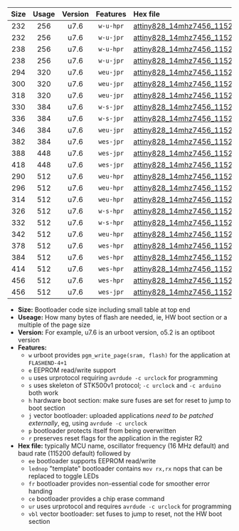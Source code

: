 |Size|Usage|Version|Features|Hex file|
|:-:|:-:|:-:|:-:|:--|
|232|256|u7.6|`w-u-hpr`|[attiny828_14mhz7456_115200bps_ur.hex](https://raw.githubusercontent.com/stefanrueger/urboot/main/attiny828_14mhz7456_115200bps_ur.hex)|
|232|256|u7.6|`w-u-jpr`|[attiny828_14mhz7456_115200bps_ur_vbl.hex](https://raw.githubusercontent.com/stefanrueger/urboot/main/attiny828_14mhz7456_115200bps_ur_vbl.hex)|
|238|256|u7.6|`w-u-hpr`|[attiny828_14mhz7456_115200bps_lednop_ur.hex](https://raw.githubusercontent.com/stefanrueger/urboot/main/attiny828_14mhz7456_115200bps_lednop_ur.hex)|
|238|256|u7.6|`w-u-jpr`|[attiny828_14mhz7456_115200bps_lednop_ur_vbl.hex](https://raw.githubusercontent.com/stefanrueger/urboot/main/attiny828_14mhz7456_115200bps_lednop_ur_vbl.hex)|
|294|320|u7.6|`weu-jpr`|[attiny828_14mhz7456_115200bps_ee_ur_vbl.hex](https://raw.githubusercontent.com/stefanrueger/urboot/main/attiny828_14mhz7456_115200bps_ee_ur_vbl.hex)|
|300|320|u7.6|`weu-jpr`|[attiny828_14mhz7456_115200bps_ee_lednop_ur_vbl.hex](https://raw.githubusercontent.com/stefanrueger/urboot/main/attiny828_14mhz7456_115200bps_ee_lednop_ur_vbl.hex)|
|318|320|u7.6|`weu-jpr`|[attiny828_14mhz7456_115200bps_ee_lednop_fr_ur_vbl.hex](https://raw.githubusercontent.com/stefanrueger/urboot/main/attiny828_14mhz7456_115200bps_ee_lednop_fr_ur_vbl.hex)|
|330|384|u7.6|`w-s-jpr`|[attiny828_14mhz7456_115200bps_vbl.hex](https://raw.githubusercontent.com/stefanrueger/urboot/main/attiny828_14mhz7456_115200bps_vbl.hex)|
|336|384|u7.6|`w-s-jpr`|[attiny828_14mhz7456_115200bps_lednop_vbl.hex](https://raw.githubusercontent.com/stefanrueger/urboot/main/attiny828_14mhz7456_115200bps_lednop_vbl.hex)|
|346|384|u7.6|`weu-jpr`|[attiny828_14mhz7456_115200bps_ee_lednop_fr_ce_ur_vbl.hex](https://raw.githubusercontent.com/stefanrueger/urboot/main/attiny828_14mhz7456_115200bps_ee_lednop_fr_ce_ur_vbl.hex)|
|382|384|u7.6|`wes-jpr`|[attiny828_14mhz7456_115200bps_ee_vbl.hex](https://raw.githubusercontent.com/stefanrueger/urboot/main/attiny828_14mhz7456_115200bps_ee_vbl.hex)|
|388|448|u7.6|`wes-jpr`|[attiny828_14mhz7456_115200bps_ee_lednop_vbl.hex](https://raw.githubusercontent.com/stefanrueger/urboot/main/attiny828_14mhz7456_115200bps_ee_lednop_vbl.hex)|
|418|448|u7.6|`wes-jpr`|[attiny828_14mhz7456_115200bps_ee_lednop_fr_vbl.hex](https://raw.githubusercontent.com/stefanrueger/urboot/main/attiny828_14mhz7456_115200bps_ee_lednop_fr_vbl.hex)|
|290|512|u7.6|`weu-hpr`|[attiny828_14mhz7456_115200bps_ee_ur.hex](https://raw.githubusercontent.com/stefanrueger/urboot/main/attiny828_14mhz7456_115200bps_ee_ur.hex)|
|296|512|u7.6|`weu-hpr`|[attiny828_14mhz7456_115200bps_ee_lednop_ur.hex](https://raw.githubusercontent.com/stefanrueger/urboot/main/attiny828_14mhz7456_115200bps_ee_lednop_ur.hex)|
|314|512|u7.6|`weu-hpr`|[attiny828_14mhz7456_115200bps_ee_lednop_fr_ur.hex](https://raw.githubusercontent.com/stefanrueger/urboot/main/attiny828_14mhz7456_115200bps_ee_lednop_fr_ur.hex)|
|326|512|u7.6|`w-s-hpr`|[attiny828_14mhz7456_115200bps.hex](https://raw.githubusercontent.com/stefanrueger/urboot/main/attiny828_14mhz7456_115200bps.hex)|
|332|512|u7.6|`w-s-hpr`|[attiny828_14mhz7456_115200bps_lednop.hex](https://raw.githubusercontent.com/stefanrueger/urboot/main/attiny828_14mhz7456_115200bps_lednop.hex)|
|342|512|u7.6|`weu-hpr`|[attiny828_14mhz7456_115200bps_ee_lednop_fr_ce_ur.hex](https://raw.githubusercontent.com/stefanrueger/urboot/main/attiny828_14mhz7456_115200bps_ee_lednop_fr_ce_ur.hex)|
|378|512|u7.6|`wes-hpr`|[attiny828_14mhz7456_115200bps_ee.hex](https://raw.githubusercontent.com/stefanrueger/urboot/main/attiny828_14mhz7456_115200bps_ee.hex)|
|384|512|u7.6|`wes-hpr`|[attiny828_14mhz7456_115200bps_ee_lednop.hex](https://raw.githubusercontent.com/stefanrueger/urboot/main/attiny828_14mhz7456_115200bps_ee_lednop.hex)|
|414|512|u7.6|`wes-hpr`|[attiny828_14mhz7456_115200bps_ee_lednop_fr.hex](https://raw.githubusercontent.com/stefanrueger/urboot/main/attiny828_14mhz7456_115200bps_ee_lednop_fr.hex)|
|456|512|u7.6|`wes-hpr`|[attiny828_14mhz7456_115200bps_ee_lednop_fr_ce.hex](https://raw.githubusercontent.com/stefanrueger/urboot/main/attiny828_14mhz7456_115200bps_ee_lednop_fr_ce.hex)|
|456|512|u7.6|`wes-jpr`|[attiny828_14mhz7456_115200bps_ee_lednop_fr_ce_vbl.hex](https://raw.githubusercontent.com/stefanrueger/urboot/main/attiny828_14mhz7456_115200bps_ee_lednop_fr_ce_vbl.hex)|

- **Size:** Bootloader code size including small table at top end
- **Useage:** How many bytes of flash are needed, ie, HW boot section or a multiple of the page size
- **Version:** For example, u7.6 is an urboot version, o5.2 is an optiboot version
- **Features:**
  + `w` urboot provides `pgm_write_page(sram, flash)` for the application at `FLASHEND-4+1`
  + `e` EEPROM read/write support
  + `u` uses urprotocol requiring `avrdude -c urclock` for programming
  + `s` uses skeleton of STK500v1 protocol; `-c urclock` and `-c arduino` both work
  + `h` hardware boot section: make sure fuses are set for reset to jump to boot section
  + `j` vector bootloader: uploaded applications *need to be patched externally*, eg, using `avrdude -c urclock`
  + `p` bootloader protects itself from being overwritten
  + `r` preserves reset flags for the application in the register R2
- **Hex file:** typically MCU name, oscillator frequency (16 MHz default) and baud rate (115200 default) followed by
  + `ee` bootloader supports EEPROM read/write
  + `lednop` "template" bootloader contains `mov rx,rx` nops that can be replaced to toggle LEDs
  + `fr` bootloader provides non-essential code for smoother error handing
  + `ce` bootloader provides a chip erase command
  + `ur` uses urprotocol and requires `avrdude -c urclock` for programming
  + `vbl` vector bootloader: set fuses to jump to reset, not the HW boot section
